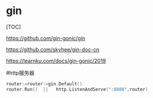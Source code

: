 # gin

[TOC]

<https://github.com/gin-gonic/gin>

<https://github.com/skyhee/gin-doc-cn>

https://learnku.com/docs/gin-gonic/2019


#http服务器

```go
router:=router:=gin.Default()
router.Run()  ||   http.ListenAndServe(":8080",router)
```

